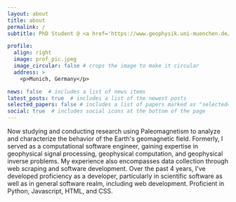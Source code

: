 ```yaml
---
layout: about
title: about
permalink: /
subtitle: PhD Student @ <a href='https://www.geophysik.uni-muenchen.de/en'>Ludwig-Maximilians-Universität München</a>

profile:
  align: right
  image: prof_pic.jpeg
  image_circular: false # crops the image to make it circular
  address: >
    <p>Munich, Germany</p>

news: false  # includes a list of news items
latest_posts: true  # includes a list of the newest posts
selected_papers: false # includes a list of papers marked as "selected={true}"
social: true  # includes social icons at the bottom of the page
---
```


Now studying and conducting research using Paleomagnetism to analyze and characterize the behavior of the Earth's geomagnetic field. Formerly, I served as a computational software engineer, gaining expertise in geophysical signal processing, geophysical computation, and geophysical inverse problems. My experience also encompasses data collection through web scraping and software development. Over the past 4 years, I've developed proficiency as a developer, particularly in scientific software as well as in general software realm, including web development. Proficient in Python, Javascript, HTML, and CSS.